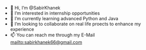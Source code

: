 - 👋 Hi, I’m @SabirKhanek
- 👀 I’m interested in internship opportunities
- 🌱 I’m currently learning advanced Python and Java
- 💞️ I’m looking to collaborate on real life proects to enhance my experience
- 📫 You can reach me through my E-Mail <mailto:sabirkhanek66@gmail.com>

<!---
SabirKhanek/SabirKhanek is a ✨ special ✨ repository because its `README.md` (this file) appears on your GitHub profile.
You can click the Preview link to take a look at your changes.
--->
